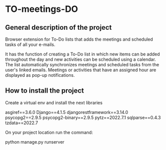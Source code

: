 # TO-meetings-DO

## General description of the project

Browser extension for To-Do lists that adds the meetings and scheduled tasks of all your e-mails.

It has the function of creating a To-Do list in which new items can be added throughout the day and new activities can be scheduled using a calendar. The list automatically synchronizes meetings and scheduled tasks from the user's linked emails.  Meetings or activities that have an assigned hour are displayed as pop-up notifications.

## How to install the project

Create a virtual env and install the next libraries  

asgiref==3.6.0
Django==4.1.5
djangorestframework==3.14.0
psycopg2==2.9.5
psycopg2-binary==2.9.5
pytz==2022.7.1
sqlparse==0.4.3
tzdata==2022.7

On your project location run the command: 

python manage.py runserver 

